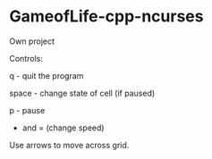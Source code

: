 # GameofLife-cpp-ncurses
Own project

Controls:

q - quit the program

space - change state of cell (if paused)

p - pause

- and =  (change speed)

Use arrows to move across grid.
